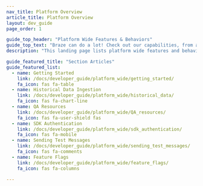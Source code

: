```yaml
---
nav_title: Platform Overview
article_title: Platform Overview
layout: dev_guide
page_order: 1

guide_top_header: "Platform Wide Features & Behaviors"
guide_top_text: "Braze can do a lot! Check out our capabilities, from a developer frame of mind!"
description: "This landing page lists platform wide features and behaviors like app group configuration, analytics overview, sending test messages, feature flags, and TV and OTT."

guide_featured_title: "Section Articles"
guide_featured_list:
  - name: Getting Started
    link: /docs/developer_guide/platform_wide/getting_started/
    fa_icon: fas fa-table
  - name: Historical Data Ingestion
    link: /docs/developer_guide/platform_wide/historical_data/
    fa_icon: fas fa-chart-line
  - name: QA Resources
    link: /docs/developer_guide/platform_wide/QA_resources/
    fa_icon: fas fa-user-shield fas 
  - name: SDK Authentication
    link: /docs/developer_guide/platform_wide/sdk_authentication/
    fa_icon: fas fa-mobile 
  - name: Sending Test Messages
    link: /docs/developer_guide/platform_wide/sending_test_messages/
    fa_icon: fas fa-comments
  - name: Feature Flags
    link: /docs/developer_guide/platform_wide/feature_flags/
    fa_icon: fas fa-columns

---
```


